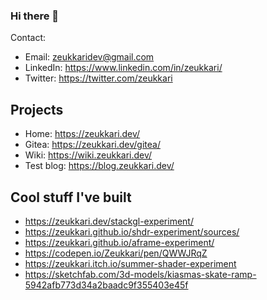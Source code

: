 ### Hi there 👋

Contact:

- Email: zeukkaridev@gmail.com
- LinkedIn: https://www.linkedin.com/in/zeukkari/
- Twitter: https://twitter.com/zeukkari

## Projects

- Home: https://zeukkari.dev/
- Gitea: https://zeukkari.dev/gitea/
- Wiki: https://wiki.zeukkari.dev/
- Test blog: https://blog.zeukkari.dev/


## Cool stuff I've built

- https://zeukkari.dev/stackgl-experiment/
- https://zeukkari.github.io/shdr-experiment/sources/
- https://zeukkari.github.io/aframe-experiment/
- https://codepen.io/Zeukkari/pen/QWWJRqZ
- https://zeukkari.itch.io/summer-shader-experiment
- https://sketchfab.com/3d-models/kiasmas-skate-ramp-5942afb773d34a2baadc9f355403e45f

<!--
**Zeukkari/Zeukkari** is a ✨ _special_ ✨ repository because its `README.md` (this file) appears on your GitHub profile.

Here are some ideas to get you started:

- 🔭 I’m currently working on ...
- 🌱 I’m currently learning ...
- 👯 I’m looking to collaborate on ...
- 🤔 I’m looking for help with ...
- 💬 Ask me about ...
- 📫 How to reach me: ...
- 😄 Pronouns: ...
- ⚡ Fun fact: ...
-->
